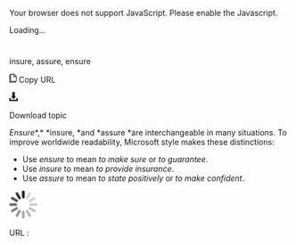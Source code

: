 Your browser does not support JavaScript. Please enable the Javascript.

Loading...

# 

insure, assure, ensure

![Copy URL](insure-assure-ensure_files/Copy.png)
Copy URL

![Download](insure-assure-ensure_files/Download.png)

Download topic

*Ensure**,* *insure, *and *assure *are interchangeable in many situations. To improve worldwide readability, Microsoft style makes these distinctions:

  - Use *ensure* to mean *to make sure* or *to guarantee*. 
  - Use *insure* to mean *to provide insurance*. 
  - Use *assure* to mean *to state positively* or *to make confident*. 

![In progress](insure-assure-ensure_files/activity-large.gif)

URL :
